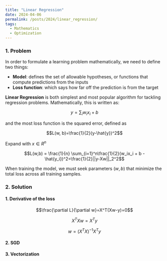 ```yaml
---
title: "Linear Regression"
date: 2024-04-06
permalink: /posts/2024/linear_regression/
tags:
  - Mathematics
  - Optimization
---
```


<head>
    <style type="text/css">
        figure{text-align: center;}
        math{text-align: center;}
    </style>
</head>


### 1. Problem

In order to formulate a learning problem mathematically, we need to define two things:
+ **Model**: defines the set of allowable hypotheses, or functions that compute predictions from the inputs
+ **Loss function**: which says how far off the prediction is from the target

**Linear Regression** is both simplest and most popular algorithm for tackling regression problems. Mathematically, this is written as:

$$y=\sum_iw_ix_i+b$$

and the most loss function is the squared error, defined as

$$L(w, b)=\frac{1}{2}(y-\hat{y})^2$$

Expand with $x \in R^{n}$

$$L(w,b) = \frac{1}{n} \sum_{i=1}^n\frac{1}{2}(w_ix_i + b - \hat{y_i})^2=\frac{1}{2}||y-Xw||_2^2$$

When training the model, we must seek parameters $(w, b)$ that minimize the total loss across all training samples.

### 2. Solution

#### 1. Derivative of the loss

$$\frac{\partial L}{\partial w}=X^T(Xw-y)=0$$

$$X^TXw = X^Ty$$

$$w=(X^TX)^{-1}X^Ty$$

#### 2. SGD

#### 3. Vectorization
